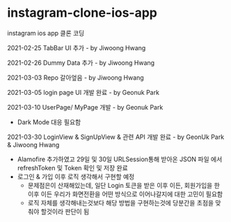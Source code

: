 # instagram-clone-ios-app
instagram ios app 클론 코딩

2021-02-25 TabBar UI 추가 - by Jiwoong Hwang

2021-02-26 Dummy Data 추가 - by Jiwoong Hwang

2021-03-03 Repo 갈아엎음 - by Jiwoong Hwang

2021-03-05 login page UI 개발 완료 - by Geonuk Park

2021-03-10 UserPage/ MyPage 개발 - by Geonuk Park
  - Dark Mode 대응 필요함


2021-03-30 LoginView & SignUpView & 관련 API 개발 완료 - by GeonUk Park & Jiwoong Hwang
  - Alamofire 추가하였고 29일 및 30일 URLSession통해 받아온 JSON 파일 에서 refreshToken 및 Token 확인 및 저장 완료
  - 로그인 & 가입 이후 로직 생각해서 구현할 예정
    - 문제점은이 산재해있는데, 일단 Login 토큰을 받은 이후 이든, 회원가입을 한 이후 이든 우리가 화면전환을 어떤 방식으로 이어나갈지에 대한 고민이 필요함
    - 로직 자체를 생각해내는것보다 해당 방법을 구현하는것에 당분간을 초점을 맞춰야 할것이라 판단이 됨
